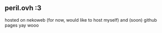 ## peril.ovh :3
hosted on nekoweb (for now, would like to host myself) and (soon) github pages yay wooo
